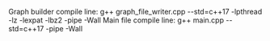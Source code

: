 Graph builder compile line: g++ graph_file_writer.cpp --std=c++17 -lpthread -lz -lexpat -lbz2 -pipe -Wall
Main file compile line: g++ main.cpp --std=c++17 -pipe -Wall
